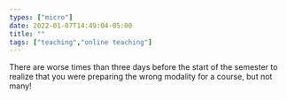 ```yaml
---
types: ["micro"]
date: 2022-01-07T14:49:04-05:00
title: ""
tags: ["teaching","online teaching"]
---
```

There are worse times than three days before the start of the semester to realize that you were preparing the wrong modality for a course, but not many!
